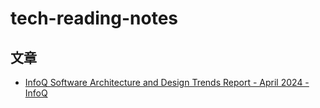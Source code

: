 # tech-reading-notes

## 文章

* [InfoQ Software Architecture and Design Trends Report - April 2024 - InfoQ](https://www.infoq.com/articles/architecture-trends-2024/)
